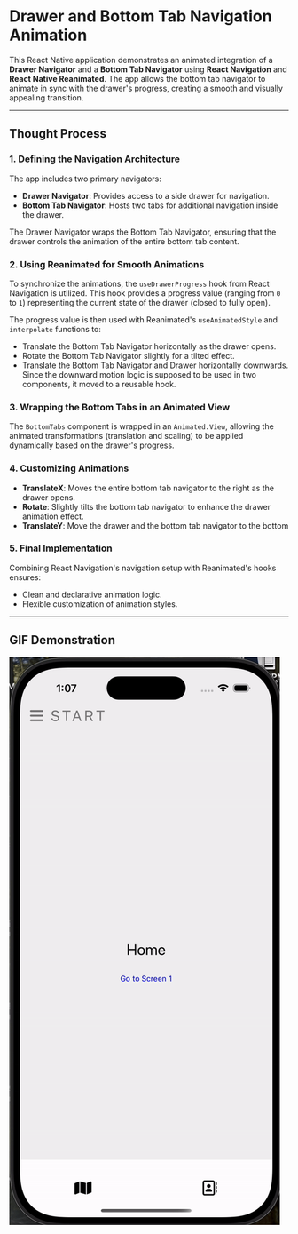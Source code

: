 
# Drawer and Bottom Tab Navigation Animation

This React Native application demonstrates an animated integration of a **Drawer Navigator** and a **Bottom Tab Navigator** using **React Navigation** and **React Native Reanimated**. The app allows the bottom tab navigator to animate in sync with the drawer's progress, creating a smooth and visually appealing transition.

---

## **Thought Process**

### 1. **Defining the Navigation Architecture**
The app includes two primary navigators:
- **Drawer Navigator**: Provides access to a side drawer for navigation.
- **Bottom Tab Navigator**: Hosts two tabs for additional navigation inside the drawer.

The Drawer Navigator wraps the Bottom Tab Navigator, ensuring that the drawer controls the animation of the entire bottom tab content.

### 2. **Using Reanimated for Smooth Animations**
To synchronize the animations, the `useDrawerProgress` hook from React Navigation is utilized. This hook provides a progress value (ranging from `0` to `1`) representing the current state of the drawer (closed to fully open).

The progress value is then used with Reanimated's `useAnimatedStyle` and `interpolate` functions to:
- Translate the Bottom Tab Navigator horizontally as the drawer opens.
- Rotate the Bottom Tab Navigator slightly for a tilted effect.
- Translate the Bottom Tab Navigator and Drawer horizontally downwards. Since the downward motion logic is supposed to be used in two components, it moved to a reusable hook.

### 3. **Wrapping the Bottom Tabs in an Animated View**
The `BottomTabs` component is wrapped in an `Animated.View`, allowing the animated transformations (translation and scaling) to be applied dynamically based on the drawer's progress.

### 4. **Customizing Animations**
- **TranslateX**: Moves the entire bottom tab navigator to the right as the drawer opens.
- **Rotate**: Slightly tilts the bottom tab navigator to enhance the drawer animation effect.
- **TranslateY**: Move the drawer and the bottom tab navigator to the bottom 

### 5. **Final Implementation**
Combining React Navigation's navigation setup with Reanimated's hooks ensures:
- Clean and declarative animation logic.
- Flexible customization of animation styles.

---

## **GIF Demonstration**

![Drawer and Bottom Tab Animation](https://github.com/bharatgupta99/sidebarApp/blob/main/demo.gif)

